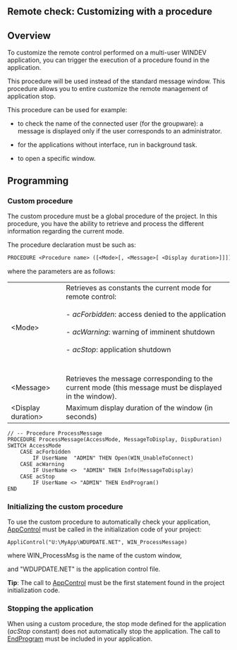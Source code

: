 


## Remote check: Customizing with a procedure
			



<a name="NOTE1"></a>
<a name="NOTE1_1"></a>


## Overview
<a name="overview_ELTTEXTE000129"></a>
To customize the remote control performed on a multi-user WINDEV application, you can trigger the execution of a procedure found in the application.

This procedure will be used instead of the standard message window. This procedure allows you to entire customize the remote management of application stop.

This procedure can be used for example:

- to check the name of the connected user (for the groupware): a message is displayed only if the user corresponds to an administrator.

- for the applications without interface, run in background task.

- to open a specific window.




<a name="NOTE2"></a>
<a name="NOTE2_1"></a>


## Programming
<a name="programming_ELTTEXTE000153"></a>


### Custom procedure
<a name="custom_procedure_ELTPARAGRAPHE000026"></a>

The custom procedure must be a global procedure of the project. In this procedure, you have the ability to retrieve and process the different information regarding the current mode.

The procedure declaration must be such as:


```txt
PROCEDURE <Procedure name> ([<Mode>[, <Message>[ <Display duration>]]])
```
where the parameters are as follows:


|   |   |
| --- | --- |
| &lt;Mode&gt; | Retrieves as constants the current mode for remote control:<br><br>- *acForbidden*: access denied to the application<br><br>- *acWarning*: warning of imminent shutdown<br><br>- *acStop*: application shutdown<br><br><br> |
| &lt;Message&gt; | Retrieves the message corresponding to the current mode (this message must be displayed in the window). |
| &lt;Display duration&gt; | Maximum display duration of the window (in seconds) |


```wl
// -- Procedure ProcessMessage
PROCEDURE ProcessMessage(AccessMode, MessageToDisplay, DispDuration)
SWITCH AccessMode
	CASE acForbidden
		IF UserName  "ADMIN" THEN Open(WIN_UnableToConnect)
	CASE acWarning
		IF UserName <>  "ADMIN" THEN Info(MessageToDisplay)
	CASE acStop
		IF UserName <> "ADMIN" THEN EndProgram()
END
```

<a name="NOTE2_2"></a>


### Initializing the custom procedure
<a name="initializing_the_custom_procedure_ELTPARAGRAPHE000057"></a>

To use the custom procedure to automatically check your application, [AppControl](../WDLang1/3013003.md) must be called in the initialization code of your project:


```wl
AppliControl("U:\MyApp\WDUPDATE.NET", WIN_ProcessMessage)
```
where WIN_ProcessMsg is the name of the custom window, 

and "WDUPDATE.NET" is the application control file.

**Tip**: The call to [AppControl](../WDLang1/3013003.md) must be the first statement found in the project initialization code.
<a name="NOTE2_3"></a>


### Stopping the application
<a name="stopping_the_application_ELTPARAGRAPHE000077"></a>

When using a custom procedure, the stop mode defined for the application (*acStop* constant) does not automatically stop the application. The call to [EndProgram](../WDLang1/3013033.md) must be included in your application.


